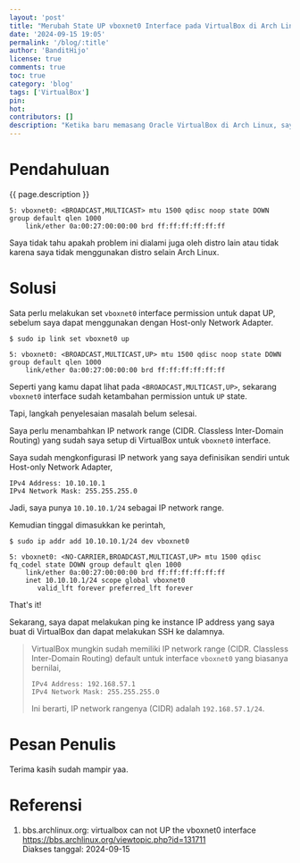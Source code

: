 ```yaml
---
layout: 'post'
title: "Merubah State UP vboxnet0 Interface pada VirtualBox di Arch Linux"
date: '2024-09-15 19:05'
permalink: '/blog/:title'
author: 'BanditHijo'
license: true
comments: true
toc: true
category: 'blog'
tags: ['VirtualBox']
pin:
hot:
contributors: []
description: "Ketika baru memasang Oracle VirtualBox di Arch Linux, saya tidak dapat terhubung dengan instance yang baru saya buat, padahal saya sudah menggunakan Host-only network adapter. Ternyata interface vboxnet0 belum diberikan permission untuk UP state."
---
```


# Pendahuluan

{{ page.description }}

```
5: vboxnet0: <BROADCAST,MULTICAST> mtu 1500 qdisc noop state DOWN group default qlen 1000
    link/ether 0a:00:27:00:00:00 brd ff:ff:ff:ff:ff:ff
```

Saya tidak tahu apakah problem ini dialami juga oleh distro lain atau tidak karena saya tidak menggunakan distro selain Arch Linux.


# Solusi

Sata perlu melakukan set `vboxnet0` interface permission untuk dapat UP, sebelum saya dapat menggunakan dengan Host-only Network Adapter.

```
$ sudo ip link set vboxnet0 up
```

```
5: vboxnet0: <BROADCAST,MULTICAST,UP> mtu 1500 qdisc noop state DOWN group default qlen 1000
    link/ether 0a:00:27:00:00:00 brd ff:ff:ff:ff:ff:ff
```

Seperti yang kamu dapat lihat pada `<BROADCAST,MULTICAST,UP>`, sekarang `vboxnet0` interface sudah ketambahan permission untuk `UP` state.

Tapi, langkah penyelesaian masalah belum selesai.

Saya perlu menambahkan IP network range (CIDR. Classless Inter-Domain Routing) yang sudah saya setup di VirtualBox untuk `vboxnet0` interface.

Saya sudah mengkonfigurasi IP network yang saya definisikan sendiri untuk Host-only Network Adapter,

```
IPv4 Address: 10.10.10.1
IPv4 Network Mask: 255.255.255.0
```

Jadi, saya punya `10.10.10.1/24` sebagai IP network range.

Kemudian tinggal dimasukkan ke perintah,

```
$ sudo ip addr add 10.10.10.1/24 dev vboxnet0
```

```
5: vboxnet0: <NO-CARRIER,BROADCAST,MULTICAST,UP> mtu 1500 qdisc fq_codel state DOWN group default qlen 1000
    link/ether 0a:00:27:00:00:00 brd ff:ff:ff:ff:ff:ff
    inet 10.10.10.1/24 scope global vboxnet0
       valid_lft forever preferred_lft forever
```

That's it!

Sekarang, saya dapat melakukan ping ke instance IP address yang saya buat di VirtualBox dan dapat melakukan SSH ke dalamnya.


> VirtualBox mungkin sudah memiliki IP network range (CIDR. Classless Inter-Domain Routing) default untuk interface `vboxnet0` yang biasanya bernilai,
>
> ```
> IPv4 Address: 192.168.57.1
> IPv4 Network Mask: 255.255.255.0
> ```
>
> Ini berarti, IP network rangenya (CIDR) adalah `192.168.57.1/24`.


# Pesan Penulis

Terima kasih sudah mampir yaa.


# Referensi

1. bbs.archlinux.org: virtualbox can not UP the vboxnet0 interface \
   <https://bbs.archlinux.org/viewtopic.php?id=131711> \
   Diakses tanggal: 2024-09-15
